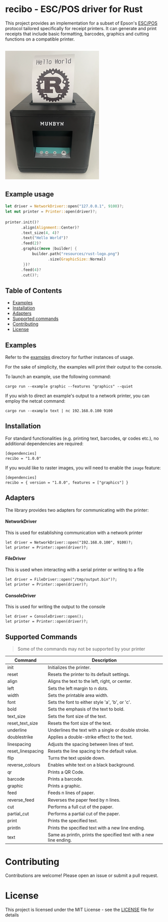 # recibo - ESC/POS driver for Rust

This project provides an implementation for a subset of Epson's [ESC/POS](https://en.wikipedia.org/wiki/ESC/P) protocol tailored specifically for
receipt printers.
It can generate and print receipts that include basic formatting, barcodes, graphics and cutting functions on a compatible
printer.

![Example print out](resources/demo.png?raw=true)
-

## Example usage

```rust
let driver = NetworkDriver::open("127.0.0.1", 9100)?;
let mut printer = Printer::open(driver)?;

printer.init()?
       .align(Alignment::Center)?
       .text_size(4, 4)?
       .text("Hello World")?
       .feed(2)?
       .graphic(move |builder| {
            builder.path("resources/rust-logo.png")
                   .size(GraphicSize::Normal)
        })?
       .feed(4)?
       .cut()?;
```

## Table of Contents

- [Examples](#examples)
- [Installation](#installation)
- [Adapters](#adapters)
- [Supported commands](#supported-commands)
- [Contributing](#contributing)
- [License](#license)

## Examples

Refer to the [examples](examples) directory for further instances of usage.

For the sake of simplicity, the examples will print their output to the console.

To launch an example, use the following command:

```shell
cargo run --example graphic --features "graphics" --quiet
```

If you wish to direct an example's output to a network printer, you can employ the netcat command:

```shell
cargo run --example text | nc 192.168.0.100 9100
```

## Installation

For standard functionalities (e.g. printing text, barcodes, qr codes etc.), no additional dependencies are required:

```
[dependencies]
recibo = "1.0.0"
```

If you would like to raster images, you will need to enable the `image` feature:

```
[dependencies]
recibo = { version = "1.0.0", features = ["graphics"] }
```

## Adapters

The library provides two adapters for communicating with the printer:

#### NetworkDriver
This is used for establishing communication with a network printer


```shell
let driver = NetworkDriver::open("192.168.0.100", 9100)?;
let printer = Printer::open(driver)?;
```

#### FileDriver

This is used when interacting with a serial printer or writing to a file

```shell
let driver = FileDriver::open("/tmp/output.bin")?;
let printer = Printer::open(driver)?;
```

#### ConsoleDriver

This is used for writing the output to the console

```shell
let driver = ConsoleDriver::open();
let printer = Printer::open(driver)?;
```

## Supported Commands

> Some of the commands may not be supported by your printer

| Command           | Description                                                        |
|-------------------|--------------------------------------------------------------------|
| init              | Initializes the printer.                                           |
| reset             | Resets the printer to its default settings.                        |
| align             | Aligns the text to the left, right, or center.                     |
| left              | Sets the left margin to n dots.                                    |
| width             | Sets the printable area width.                                     |
| font              | Sets the font to either style 'a', 'b', or 'c'.                    |
| bold              | Sets the emphasis of the text to bold.                             |
| text_size         | Sets the font size of the text.                                    |
| reset_text_size   | Resets the font size of the text.                                  |
| underline         | Underlines the text with a single or double stroke.                |
| doublestrike      | Applies a double-strike effect to the text.                        |
| linespacing       | Adjusts the spacing between lines of text.                         |
| reset_linespacing | Resets the line spacing to the default value.                      |
| flip              | Turns the text upside down.                                        |
| reverse_colours   | Enables white text on a black background.                          |
| qr                | Prints a QR Code.                                                  |
| barcode           | Prints a barcode.                                                  |
| graphic           | Prints a graphic.                                                  |
| feed              | Feeds n lines of paper.                                            |
| reverse_feed      | Reverses the paper feed by n lines.                                |
| cut               | Performs a full cut of the paper.                                  |
| partial_cut       | Performs a partial cut of the paper.                               |
| print             | Prints the specified text.                                         |
| println           | Prints the specified text with a new line ending.                  |
| text              | Same as println, prints the specified text with a new line ending. |

# Contributing

Contributions are welcome! Please open an issue or submit a pull request.

# License

This project is licensed under the MIT License - see the [LICENSE](LICENSE) file for details
